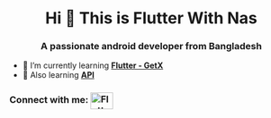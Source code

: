 <h1 align="center">Hi 👋 This is Flutter With Nas</h1>
<h3 align="center">A passionate android developer from Bangladesh</h3>

- 🌱 I’m currently learning **[Flutter - GetX](https://pub.dev/packages/get)**
- 🌱 Also learning **[API](https://pub.dev/packages/http)**

<h3 align="left">Connect with me: <a href= "https://www.youtube.com/channel/UCkC_dCceTw9o1-Rq4IxK2HQ" target="blank"><img align="center" src="https://raw.githubusercontent.com/rahuldkjain/github-profile-readme-generator/master/src/images/icons/Social/youtube.svg" alt="Flutter With Nas" height="30" width="40" /></a> </h3>

<p align="left">
  
  

</p>
